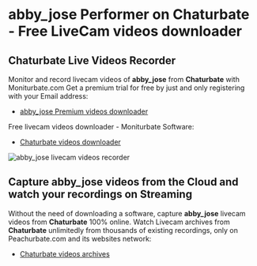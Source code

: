 # abby_jose Performer on Chaturbate - Free LiveCam videos downloader

## Chaturbate Live Videos Recorder

Monitor and record livecam videos of **abby_jose** from **Chaturbate** with Moniturbate.com
Get a premium trial for free by just and only registering with your Email address:
* [abby_jose Premium videos downloader](https://moniturbate.com/request-demo-licence-key.html)

Free livecam videos downloader - Moniturbate Software:
* [Chaturbate videos downloader](https://moniturbate.com/moniturbate-download-software.html)

![abby_jose livecam videos recorder](https://peachurnet.com/templates/moniturbate-software.png)


## Capture abby_jose videos from the Cloud and watch your recordings on Streaming

Without the need of downloading a software, capture **abby_jose** livecam videos from **Chaturbate** 100% online.
Watch Livecam archives from **Chaturbate** unlimitedly from thousands of existing recordings, only on Peachurbate.com and its websites network:
* [Chaturbate videos archives](https://peachurnet.com/)